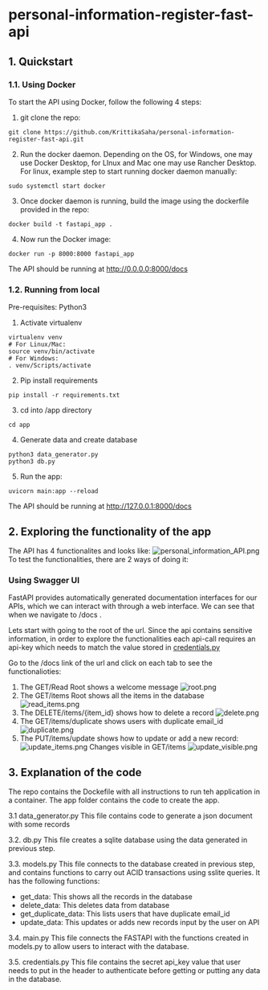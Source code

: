 # personal-information-register-fast-api

## 1. Quickstart

### 1.1. Using Docker

To start the API using Docker, follow the following 4 steps:

1. git clone the repo:

```
git clone https://github.com/KrittikaSaha/personal-information-register-fast-api.git
```
2. Run the docker daemon. Depending on the OS, for Windows, one may use Docker Desktop, for LInux and Mac one may use Rancher Desktop. For linux, example step to start running docker daemon manually:
```
sudo systemctl start docker
```
3. Once docker daemon is running, build the image using the dockerfile provided in the repo:

```
docker build -t fastapi_app .
```
4. Now run the Docker image:
```
docker run -p 8000:8000 fastapi_app
```
The API should be running at http://0.0.0.0:8000/docs



### 1.2. Running from local

Pre-requisites: Python3
1. Activate virtualenv

```
virtualenv venv
# For Linux/Mac:
source venv/bin/activate
# For Windows:
. venv/Scripts/activate
```
2. Pip install requirements
```
pip install -r requirements.txt
```
3. cd into /app directory
```
cd app
```
4. Generate data and create database

```
python3 data_generator.py
python3 db.py
```

5. Run the app:
```
uvicorn main:app --reload
```

The API should be running at http://127.0.0.1:8000/docs



## 2. Exploring the functionality of the app

The API has 4 functionalites and looks like:
![personal_information_API.png](images/personal_information_register.png)
To test the functionalities, there are 2 ways of doing it:
### Using Swagger UI

FastAPI provides automatically generated documentation interfaces for our APIs, which we can interact with through a web interface. We can see that when we navigate to /docs .

Lets start with going to the root of the url. Since the api contains sensitive information, in order to explore the functionalities each api-call requires an api-key which needs to match the value stored in [credentials.py](app/credentials.py)

Go to the /docs link of the url and click on each tab to see the functionalioties:
1. The GET/Read Root shows a welcome message
![root.png](images/root.png)
2. The GET/items Root shows all the items in the database
![read_items.png](images/read_items.png)
3. The DELETE/items/{item_id} shows how to delete a record
![delete.png](images/delete_id.png)
4. The GET/items/duplicate shows users with duplicate email_id
![duplicate.png](images/duplicate.png)
5. The PUT/items/update shows how to update or add a new record:
![update_items.png](images/update.png)
Changes visible in GET/items
![update_visible.png](images/update_visible.png)


## 3. Explanation of the code 
The repo contains the Dockefile with all instructions to run teh application in a container. The app folder contains the code to create the app.

3.1 data_generator.py
This file contains code to generate a json document with some records

3.2. db.py
This file creates a sqlite database using the data generated in previous step.

3.3. models.py
This file connects to the database created in previous step, and contains functions to carry out ACID transactions using sslite queries. It has the following functions:
- get_data: This shows all the records in the database
- delete_data: This deletes data from database
- get_duplicate_data: This lists users that have duplicate email_id
- update_data: This updates or adds new records input by the user on API

3.4. main.py
This file connects the FASTAPI with the functions created in models.py to allow users to interact with the database. 

3.5. credentials.py
This file contains the secret api_key value that user needs to put in the header to authenticate before getting or putting any data in the database.

